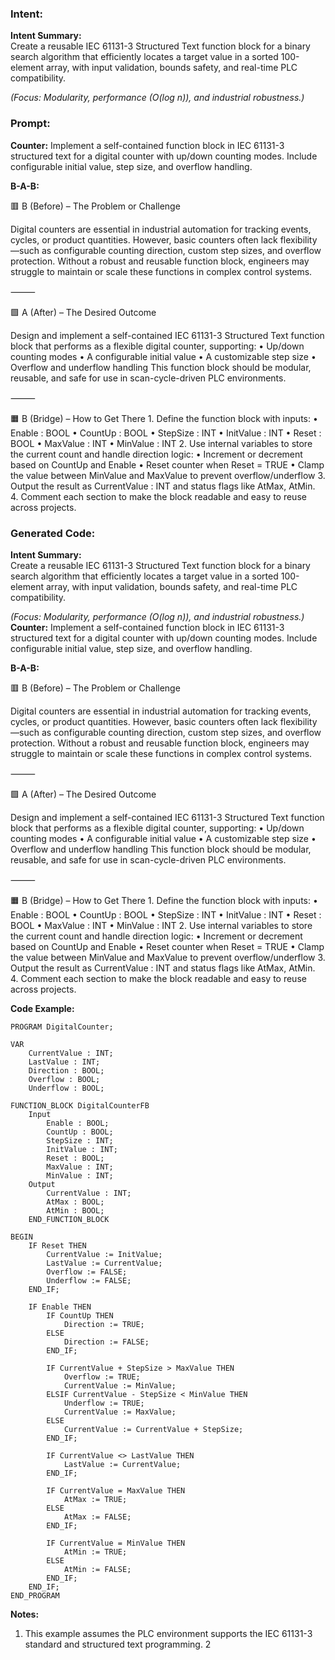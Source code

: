 ### Intent:
**Intent Summary:**  
Create a reusable IEC 61131-3 Structured Text function block for a binary search algorithm that efficiently locates a target value in a sorted 100-element array, with input validation, bounds safety, and real-time PLC compatibility.  

*(Focus: Modularity, performance (O(log n)), and industrial robustness.)*

### Prompt:
**Counter:**
Implement a self-contained function block in IEC 61131-3 structured text for a digital counter with up/down counting modes. Include configurable initial value, step size, and overflow handling.

**B-A-B:**

🟥 B (Before) – The Problem or Challenge

Digital counters are essential in industrial automation for tracking events, cycles, or product quantities. However, basic counters often lack flexibility—such as configurable counting direction, custom step sizes, and overflow protection. Without a robust and reusable function block, engineers may struggle to maintain or scale these functions in complex control systems.

⸻

🟩 A (After) – The Desired Outcome

Design and implement a self-contained IEC 61131-3 Structured Text function block that performs as a flexible digital counter, supporting:
	•	Up/down counting modes
	•	A configurable initial value
	•	A customizable step size
	•	Overflow and underflow handling
This function block should be modular, reusable, and safe for use in scan-cycle-driven PLC environments.

⸻

🟧 B (Bridge) – How to Get There
	1.	Define the function block with inputs:
	•	Enable : BOOL
	•	CountUp : BOOL
	•	StepSize : INT
	•	InitValue : INT
	•	Reset : BOOL
	•	MaxValue : INT
	•	MinValue : INT
	2.	Use internal variables to store the current count and handle direction logic:
	•	Increment or decrement based on CountUp and Enable
	•	Reset counter when Reset = TRUE
	•	Clamp the value between MinValue and MaxValue to prevent overflow/underflow
	3.	Output the result as CurrentValue : INT and status flags like AtMax, AtMin.
	4.	Comment each section to make the block readable and easy to reuse across projects.

### Generated Code:
**Intent Summary:**  
Create a reusable IEC 61131-3 Structured Text function block for a binary search algorithm that efficiently locates a target value in a sorted 100-element array, with input validation, bounds safety, and real-time PLC compatibility.  

*(Focus: Modularity, performance (O(log n)), and industrial robustness.)*
**Counter:**
Implement a self-contained function block in IEC 61131-3 structured text for a digital counter with up/down counting modes. Include configurable initial value, step size, and overflow handling.

**B-A-B:**

🟥 B (Before) – The Problem or Challenge

Digital counters are essential in industrial automation for tracking events, cycles, or product quantities. However, basic counters often lack flexibility—such as configurable counting direction, custom step sizes, and overflow protection. Without a robust and reusable function block, engineers may struggle to maintain or scale these functions in complex control systems.

⸻

🟩 A (After) – The Desired Outcome

Design and implement a self-contained IEC 61131-3 Structured Text function block that performs as a flexible digital counter, supporting:
	•	Up/down counting modes
	•	A configurable initial value
	•	A customizable step size
	•	Overflow and underflow handling
This function block should be modular, reusable, and safe for use in scan-cycle-driven PLC environments.

⸻

🟧 B (Bridge) – How to Get There
	1.	Define the function block with inputs:
	•	Enable : BOOL
	•	CountUp : BOOL
	•	StepSize : INT
	•	InitValue : INT
	•	Reset : BOOL
	•	MaxValue : INT
	•	MinValue : INT
	2.	Use internal variables to store the current count and handle direction logic:
	•	Increment or decrement based on CountUp and Enable
	•	Reset counter when Reset = TRUE
	•	Clamp the value between MinValue and MaxValue to prevent overflow/underflow
	3.	Output the result as CurrentValue : INT and status flags like AtMax, AtMin.
	4.	Comment each section to make the block readable and easy to reuse across projects.

**Code Example:**

```
PROGRAM DigitalCounter;

VAR
	CurrentValue : INT;
	LastValue : INT;
	Direction : BOOL;
	Overflow : BOOL;
	Underflow : BOOL;

FUNCTION_BLOCK DigitalCounterFB
	Input
		Enable : BOOL;
		CountUp : BOOL;
		StepSize : INT;
		InitValue : INT;
		Reset : BOOL;
		MaxValue : INT;
		MinValue : INT;
	Output
		CurrentValue : INT;
		AtMax : BOOL;
		AtMin : BOOL;
	END_FUNCTION_BLOCK

BEGIN
	IF Reset THEN
		CurrentValue := InitValue;
		LastValue := CurrentValue;
		Overflow := FALSE;
		Underflow := FALSE;
	END_IF;

	IF Enable THEN
		IF CountUp THEN
			Direction := TRUE;
		ELSE
			Direction := FALSE;
		END_IF;

		IF CurrentValue + StepSize > MaxValue THEN
			Overflow := TRUE;
			CurrentValue := MinValue;
		ELSIF CurrentValue - StepSize < MinValue THEN
			Underflow := TRUE;
			CurrentValue := MaxValue;
		ELSE
			CurrentValue := CurrentValue + StepSize;
		END_IF;

		IF CurrentValue <> LastValue THEN
			LastValue := CurrentValue;
		END_IF;

		IF CurrentValue = MaxValue THEN
			AtMax := TRUE;
		ELSE
			AtMax := FALSE;
		END_IF;

		IF CurrentValue = MinValue THEN
			AtMin := TRUE;
		ELSE
			AtMin := FALSE;
		END_IF;
	END_IF;
END_PROGRAM
```

**Notes:**

1.	This example assumes the PLC environment supports the IEC 61131-3 standard and structured text programming.
2
